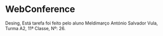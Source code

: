 # WebConference

Desing, Está tarefa foi feito pelo aluno Meldimarço António Salvador Vula, Turma A2, 11ª Classe, Nº: 26.
